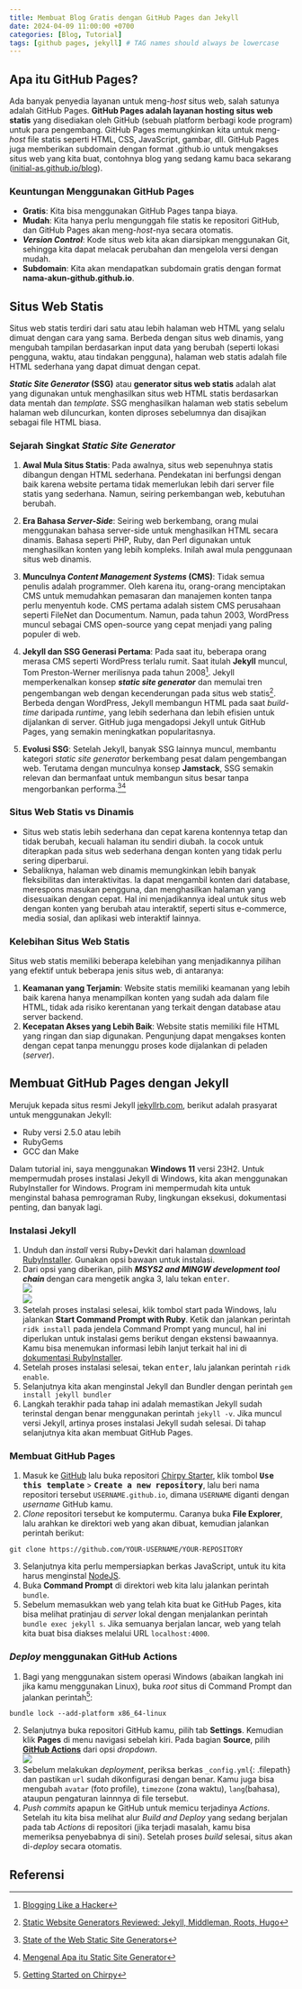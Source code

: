 ```yaml
---
title: Membuat Blog Gratis dengan GitHub Pages dan Jekyll
date: 2024-04-09 11:00:00 +0700
categories: [Blog, Tutorial]
tags: [github pages, jekyll] # TAG names should always be lowercase
---
```


## Apa itu GitHub Pages?
Ada banyak penyedia layanan untuk meng-*host* situs web, salah satunya adalah GitHub Pages. **GitHub Pages adalah layanan hosting situs web statis** yang disediakan oleh GitHub (sebuah platform berbagi kode program) untuk para pengembang. GitHub Pages memungkinkan kita untuk meng-*host* file statis seperti HTML, CSS, JavaScript, gambar, dll. GitHub Pages juga memberikan subdomain dengan format .github.io untuk mengakses situs web yang kita buat, contohnya blog yang sedang kamu baca sekarang ([initial-as.github.io/blog](https://initial-as.github.io/blog)).
### Keuntungan Menggunakan GitHub Pages
-   **Gratis**: Kita bisa menggunakan GitHub Pages tanpa biaya.
-   **Mudah**: Kita hanya perlu mengunggah file statis ke repositori GitHub, dan GitHub Pages akan meng-*host*-nya secara otomatis.
-   ***Version Control***: Kode situs web kita akan diarsipkan menggunakan Git, sehingga kita dapat melacak perubahan dan mengelola versi dengan mudah.
-   **Subdomain**: Kita akan mendapatkan subdomain gratis dengan format  **nama-akun-github.github.io**.

## Situs Web Statis
Situs web statis terdiri dari satu atau lebih halaman web HTML yang selalu dimuat dengan cara yang sama. Berbeda dengan situs web dinamis, yang mengubah tampilan berdasarkan input data yang berubah (seperti lokasi pengguna, waktu, atau tindakan pengguna), halaman web statis adalah file HTML sederhana yang dapat dimuat dengan cepat.

***Static Site Generator* (SSG)** atau **generator situs web statis** adalah alat yang digunakan untuk menghasilkan situs web HTML statis berdasarkan data mentah dan *template*. SSG menghasilkan halaman web statis sebelum halaman web diluncurkan, konten diproses sebelumnya dan disajikan sebagai file HTML biasa.

### Sejarah Singkat *Static Site Generator*
1.  **Awal Mula Situs Statis**:
    Pada awalnya, situs web sepenuhnya statis dibangun dengan HTML sederhana. Pendekatan ini berfungsi dengan baik karena website pertama tidak memerlukan lebih dari server file statis yang sederhana. Namun, seiring perkembangan web, kebutuhan berubah.

2.  **Era Bahasa *Server-Side***: Seiring web berkembang, orang mulai menggunakan bahasa server-side untuk menghasilkan HTML secara dinamis. Bahasa seperti PHP, Ruby, dan Perl digunakan untuk menghasilkan konten yang lebih kompleks. Inilah awal mula penggunaan situs web dinamis.

3.  **Munculnya *Content Management Systems* (CMS)**: Tidak semua penulis adalah programmer. Oleh karena itu, orang-orang menciptakan CMS untuk memudahkan pemasaran dan manajemen konten tanpa perlu menyentuh kode. CMS pertama adalah sistem CMS perusahaan seperti FileNet dan Documentum. Namun, pada tahun 2003, WordPress muncul sebagai CMS open-source yang cepat menjadi yang paling populer di web.

4.  **Jekyll dan SSG Generasi Pertama**: Pada saat itu, beberapa orang merasa CMS seperti WordPress terlalu rumit. Saat itulah  **Jekyll**  muncul, Tom Preston-Werner merilisnya pada tahun 2008[^fn-nth-1]. Jekyll memperkenalkan konsep  ***static site generator*** dan memulai tren pengembangan web dengan kecenderungan pada situs web statis[^fn-nth-2]. Berbeda dengan WordPress, Jekyll membangun HTML pada saat  _build-time_  daripada  _runtime_, yang lebih sederhana dan lebih efisien untuk dijalankan di server. GitHub juga mengadopsi Jekyll untuk GitHub Pages, yang semakin meningkatkan popularitasnya.

5.  **Evolusi SSG**: Setelah Jekyll, banyak SSG lainnya muncul, membantu kategori  _static site generator_  berkembang pesat dalam pengembangan web. Terutama dengan munculnya konsep  **Jamstack**, SSG semakin relevan dan bermanfaat untuk membangun situs besar tanpa mengorbankan performa.[^fn-nth-3][^fn-nth-4]

### Situs Web Statis vs Dinamis
- Situs web statis lebih sederhana dan cepat karena kontennya tetap dan tidak berubah, kecuali halaman itu sendiri diubah. Ia cocok untuk diterapkan pada situs web sederhana dengan konten yang tidak perlu sering diperbarui.
- Sebaliknya, halaman web dinamis memungkinkan lebih banyak fleksibilitas dan interaktivitas. Ia dapat mengambil konten dari database, merespons masukan pengguna, dan menghasilkan halaman yang disesuaikan dengan cepat. Hal ini menjadikannya ideal untuk situs web dengan konten yang berubah atau interaktif, seperti situs e-commerce, media sosial, dan aplikasi web interaktif lainnya.

### Kelebihan Situs Web Statis
Situs web statis memiliki beberapa kelebihan yang menjadikannya pilihan yang efektif untuk beberapa jenis situs web, di antaranya:
1.  **Keamanan yang Terjamin**: Website statis memiliki keamanan yang lebih baik karena hanya menampilkan konten yang sudah ada dalam file HTML, tidak ada risiko kerentanan yang terkait dengan database atau server backend.
2.  **Kecepatan Akses yang Lebih Baik**:  Website statis memiliki file HTML yang ringan dan siap digunakan. Pengunjung dapat mengakses konten dengan cepat tanpa menunggu proses kode dijalankan di peladen (*server*).


## Membuat GitHub Pages dengan Jekyll

Merujuk kepada situs resmi Jekyll [jekyllrb.com](https://jekyllrb.com/docs/), berikut adalah prasyarat untuk menggunakan Jekyll:
-   Ruby versi  2.5.0 atau lebih
-   RubyGems
-   GCC dan Make

Dalam tutorial ini, saya menggunakan **Windows 11** versi 23H2. Untuk mempermudah proses instalasi Jekyll di Windows, kita akan menggunakan RubyInstaller for Windows. Program ini mempermudah kita untuk menginstal bahasa pemrograman Ruby, lingkungan eksekusi, dokumentasi penting, dan banyak lagi.

### Instalasi Jekyll
1. Unduh dan *install* versi Ruby+Devkit dari halaman [download RubyInstaller](https://rubyinstaller.org/downloads/). Gunakan opsi bawaan untuk instalasi.
2. Dari opsi yang diberikan, pilih ***MSYS2 and MINGW development tool chain*** dengan cara mengetik angka 3, lalu tekan <kbd>enter</kbd>.<br>![](/assets/img/posts/2024-04-09/instalasi-RubyInstaller-1.png)<br>![](/assets/img/posts/2024-04-09/instalasi-RubyInstaller-2.png)
3. Setelah proses instalasi selesai, klik tombol start pada Windows, lalu jalankan **Start Command Prompt with Ruby**. Ketik dan jalankan perintah `ridk install` pada jendela Command Prompt yang muncul, hal ini diperlukan untuk instalasi gems berikut dengan ekstensi bawaannya. Kamu bisa menemukan informasi lebih lanjut terkait hal ini di [dokumentasi RubyInstaller](https://github.com/oneclick/rubyinstaller2#using-the-installer-on-a-target-system). 
4. Setelah proses instalasi selesai, tekan <kbd>enter</kbd>, lalu jalankan perintah `ridk enable`.
5. Selanjutnya kita akan menginstal Jekyll dan Bundler dengan perintah `gem install jekyll bundler`
6. Langkah terakhir pada tahap ini adalah memastikan Jekyll sudah terinstal dengan benar menggunakan perintah `jekyll -v`. Jika muncul versi Jekyll, artinya proses instalasi Jekyll sudah selesai. Di tahap selanjutnya kita akan membuat GitHub Pages.

### Membuat GitHub Pages
1. Masuk ke [GitHub](https://github.com) lalu buka repositori [Chirpy Starter](https://github.com/cotes2020/chirpy-starter), klik tombol **<kbd>Use this template</kbd>** > **<kbd>Create a new repository</kbd>**, lalu beri nama repositori tersebut `USERNAME.github.io`, dimana `USERNAME` diganti dengan *username* GitHub kamu.
2. *Clone* repositori tersebut ke komputermu. Caranya buka **File Explorer**, lalu arahkan ke direktori web yang akan dibuat, kemudian jalankan perintah berikut:
```console
git clone https://github.com/YOUR-USERNAME/YOUR-REPOSITORY
```
3. Selanjutnya kita perlu mempersiapkan berkas JavaScript, untuk itu kita harus menginstal [NodeJS](https://nodejs.org/).
4. Buka **Command Prompt** di direktori web kita lalu jalankan perintah `bundle`.
5. Sebelum memasukkan web yang telah kita buat ke GitHub Pages, kita bisa melihat pratinjau di _server_ lokal dengan menjalankan perintah ```bundle exec jekyll s```. Jika semuanya berjalan lancar, web yang telah kita buat bisa diakses melalui URL `localhost:4000`.

### *Deploy* menggunakan GitHub Actions
1. Bagi yang menggunakan sistem operasi Windows (abaikan langkah ini jika kamu menggunakan Linux), buka _root_ situs di Command Prompt dan jalankan perintah[^fn-nth-5]:
```console
bundle lock --add-platform x86_64-linux
```
2. Selanjutnya buka repositori GitHub kamu, pilih tab **Settings**. Kemudian klik **Pages** di menu navigasi sebelah kiri. Pada bagian **Source**, pilih [**GitHub Actions**](https://docs.github.com/en/pages/getting-started-with-github-pages/configuring-a-publishing-source-for-your-github-pages-site#publishing-with-a-custom-github-actions-workflow) dari opsi *dropdown*.<br>![](/assets/img/posts/2024-04-09/github-actions.png)
3. Sebelum melakukan _deployment_, periksa berkas `_config.yml`{: .filepath} dan pastikan `url` sudah dikonfigurasi dengan benar. Kamu juga bisa mengubah `avatar` (foto profile), `timezone` (zona waktu), `lang`(bahasa), ataupun pengaturan lainnnya di file tersebut.
4. _Push commits_ apapun ke GitHub untuk memicu terjadinya _Actions_. Setelah itu kita bisa melihat alur _Build and Deploy_ yang sedang berjalan pada tab _Actions_ di repositori (jika terjadi masalah, kamu bisa memeriksa penyebabnya di sini). Setelah proses _build_ selesai, situs akan di-_deploy_ secara otomatis.

## Referensi
[^fn-nth-1]: [Blogging Like a Hacker](https://tom.preston-werner.com/2008/11/17/blogging-like-a-hacker.html)
[^fn-nth-2]: [Static Website Generators Reviewed: Jekyll, Middleman, Roots, Hugo](https://www.smashingmagazine.com/2015/11/static-website-generators-jekyll-middleman-roots-hugo-review/)
[^fn-nth-3]: [State of the Web Static Site Generators](https://dev.to/asyncbanana/state-of-the-web-static-site-generators-g6f)
[^fn-nth-4]: [Mengenal Apa itu Static Site Generator](https://www.codepolitan.com/blog/mengenal-apa-itu-ssg-static-site-generator/)
[^fn-nth-5]: [Getting Started on Chirpy](https://chirpy.cotes.page/posts/getting-started/#deploy-by-using-github-actions)
